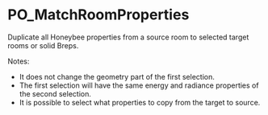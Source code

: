 # PO_MatchRoomProperties

Duplicate all Honeybee properties from a source room to selected target rooms or solid Breps.

Notes:
- It does not change the geometry part of the first selection.
- The first selection will have the same energy and radiance properties of the second selection.
- It is possible to select what properties to copy from the target to source.

